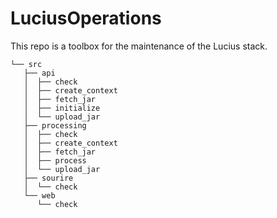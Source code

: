 # LuciusOperations

This repo is a toolbox for the maintenance of the Lucius stack.

```
└── src
   ├── api
   │  ├── check
   │  ├── create_context
   │  ├── fetch_jar
   │  ├── initialize
   │  └── upload_jar
   ├── processing
   │  ├── check
   │  ├── create_context
   │  ├── fetch_jar
   │  ├── process
   │  └── upload_jar
   ├── sourire
   │  └── check
   └── web
      └── check
```
